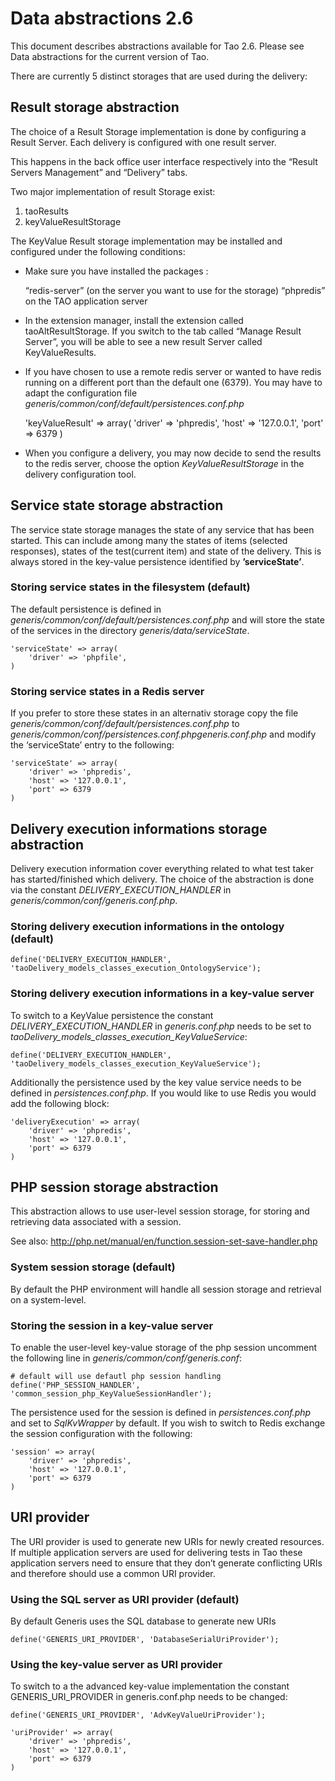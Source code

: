 <!--
created_at: '2015-06-19 09:23:35'
updated_at: '2015-08-10 11:03:29'
authors:
    - 'Cyril Hazotte'
tags:
    - 'Data abstractions'
-->

Data abstractions 2.6
=====================

This document describes abstractions available for Tao 2.6. Please see Data abstractions for the current version of Tao.



There are currently 5 distinct storages that are used during the delivery:

Result storage abstraction
--------------------------

The choice of a Result Storage implementation is done by configuring a Result Server. Each delivery is configured with one result server.<br/>

This happens in the back office user interface respectively into the “Result Servers Management” and “Delivery” tabs.

Two major implementation of result Storage exist:

1.  taoResults
2.  keyValueResultStorage

The KeyValue Result storage implementation may be installed and configured under the following conditions:

-   Make sure you have installed the packages :<br/>

    “redis-server” (on the server you want to use for the storage)
    “phpredis” on the TAO application server



-   In the extension manager, install the extension called taoAltResultStorage. If you switch to the tab called “Manage Result Server”, you will be able to see a new result Server called KeyValueResults.



-   If you have chosen to use a remote redis server or wanted to have redis running on a different port than the default one (6379). You may have to adapt the configuration file *generis/common/conf/default/persistences.conf.php*



    'keyValueResult' => array(
            'driver' => 'phpredis',
                'host' => '127.0.0.1',
                'port' => 6379
        )

-   When you configure a delivery, you may now decide to send the results to the redis server, choose the option *KeyValueResultStorage* in the delivery configuration tool.

Service state storage abstraction
---------------------------------

The service state storage manages the state of any service that has been started. This can include among many the states of items (selected responses), states of the test(current item) and state of the delivery. This is always stored in the key-value persistence identified by **’serviceState’**.

### Storing service states in the filesystem (default)

The default persistence is defined in *generis/common/conf/default/persistences.conf.php* and will store the state of the services in the directory *generis/data/serviceState*.

    'serviceState' => array(
        'driver' => 'phpfile',
    )

### Storing service states in a Redis server

If you prefer to store these states in an alternativ storage copy the file *generis/common/conf/default/persistences.conf.php* to *generis/common/conf/persistences.conf.phpgeneris.conf.php* and modify the ‘serviceState’ entry to the following:

    'serviceState' => array(
        'driver' => 'phpredis',
        'host' => '127.0.0.1',
        'port' => 6379
    )

Delivery execution informations storage abstraction
---------------------------------------------------

Delivery execution information cover everything related to what test taker has started/finished which delivery. The choice of the abstraction is done via the constant *DELIVERY_EXECUTION_HANDLER* in *generis/common/conf/generis.conf.php*.

### Storing delivery execution informations in the ontology (default)

    define('DELIVERY_EXECUTION_HANDLER', 'taoDelivery_models_classes_execution_OntologyService');

### Storing delivery execution informations in a key-value server

To switch to a KeyValue persistence the constant *DELIVERY_EXECUTION_HANDLER* in *generis.conf.php* needs to be set to *taoDelivery_models_classes_execution_KeyValueService*:

    define('DELIVERY_EXECUTION_HANDLER', 'taoDelivery_models_classes_execution_KeyValueService');

Additionally the persistence used by the key value service needs to be defined in *persistences.conf.php*. If you would like to use Redis you would add the following block:

    'deliveryExecution' => array(
        'driver' => 'phpredis',
        'host' => '127.0.0.1',
        'port' => 6379
    )

PHP session storage abstraction
-------------------------------

This abstraction allows to use user-level session storage, for storing and retrieving data associated with a session.<br/>

See also: http://php.net/manual/en/function.session-set-save-handler.php

### System session storage (default)

By default the PHP environment will handle all session storage and retrieval on a system-level.

### Storing the session in a key-value server

To enable the user-level key-value storage of the php session uncomment the following line in *generis/common/conf/generis.conf*:

    # default will use defautl php session handling
    define('PHP_SESSION_HANDLER', 'common_session_php_KeyValueSessionHandler');

The persistence used for the session is defined in *persistences.conf.php* and set to *SqlKvWrapper* by default. If you wish to switch to Redis exchange the session configuration with the following:

    'session' => array(
        'driver' => 'phpredis',
        'host' => '127.0.0.1',
        'port' => 6379
    )

URI provider
------------

The URI provider is used to generate new URIs for newly created resources. If multiple application servers are used for delivering tests in Tao these application servers need to ensure that they don’t generate conflicting URIs and therefore should use a common URI provider.

### Using the SQL server as URI provider (default)

By default Generis uses the SQL database to generate new URIs

    define('GENERIS_URI_PROVIDER', 'DatabaseSerialUriProvider');

### Using the key-value server as URI provider

To switch to a the advanced key-value implementation the constant GENERIS_URI_PROVIDER in generis.conf.php needs to be changed:

    define('GENERIS_URI_PROVIDER', 'AdvKeyValueUriProvider');

    'uriProvider' => array(
        'driver' => 'phpredis',
        'host' => '127.0.0.1',
        'port' => 6379
    )

